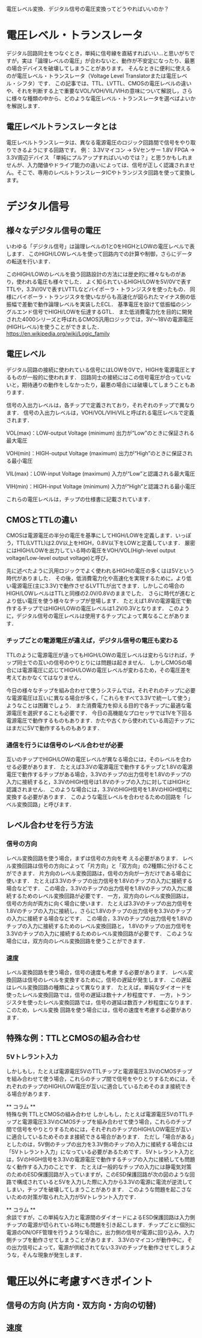 電圧レベル変換．デジタル信号の電圧変換ってどうやればいいのか？

# 電圧レベル・トランスレータ
デジタル回路同士をつなぐとき，単純に信号線を直結すればいい…と思いがちですが，実は「論理レベルの電圧」が合わないと、動作が不安定になったり、最悪の場合デバイスを破壊してしまうことがあります。
そんなときに便利に使えるのが電圧レベル・トランスレータ（Voltage Level Translatorまたは電圧レベル・シフタ）です．
この記事では、TTL、LVTTL、CMOSの電圧レベルの違いや、それを判断する上で重要なVOL/VOH/VIL/VIHの意味について解説し，さらに様々な種類の中から、どのような電圧レベル・トランスレータを選べばよいかを解説します．

## 電圧レベルトランスレータとは
電圧レベルトランスレータは、異なる電源電圧のロジック回路間で信号をやり取りできるようにする回路です。
例：
3.3Vマイコン → 5Vセンサー
1.8V FPGA → 3.3V周辺デバイス
「単純にプルアップすればいいのでは？」と思うかもしれませんが、入力閾値やドライブ能力の違いによっては、信号が正しく認識されません。そこで、専用のレベルトランスレータICやトランジスタ回路を使って変換します。

# デジタル信号
## 様々なデジタル信号の電圧

いわゆる「デジタル信号」は論理レベルの1と0をHIGHとLOWの電圧レベルで表します．
このHIGH/LOWレベルを使って回路内での計算や制御，さらにデータの転送を行います．

このHIGH/LOWのレベルを扱う回路設計の方法には歴史的に様々なものがあり，使われる電圧も様々でした．
よく知られているHIGH/LOWを5V/0Vで表すTTLや，3.3V/0Vで表すLVTTLなどバイポーラ・トランジスタを使ったもの．
同様にバイポーラ・トランジスタを使いながらも高速化が図られたマイナス側の低振幅で差動で動作論理レベルを実装したECL．
基準電圧を設けて低振幅のシングルエンド信号でHIGH/LOWを伝達するGTL．
また低消費電力化を目的に開発された4000シリーズと呼ばれるCMOS汎用ロジックでは，3V〜18Vの電源電圧(HIGHレベル)を使うことができました．
https://en.wikipedia.org/wiki/Logic_family

## 電圧レベル

デジタル回路の接続に使われている信号にはLOWを0Vで，HIGHを電源電圧とするものが一般的に使われます．
回路同士の接続にはこの信号電圧が合っていないと，期待通りの動作をしなかったり，最悪の場合には破壊してしまうこともあります．

信号の入出力レベルは，各チップで定義されており，それぞれのチップで異なります．
信号の入出力レベルは，VOH/VOL/VIH/VILと呼ばれる電圧レベルで定義されます．

VOL(max)：LOW-output Voltage (minimum)
出力が“Low”のときに保証される最大電圧

VOH(min)：HIGH-output Voltage (maximum)
出力が“High”のときに保証される最小電圧

VIL(max)：LOW-input Voltage (maximum)
入力が“Low”と認識される最大電圧

VIH(min)：HIGH-input Voltage (minimum)
入力が“High”と認識される最小電圧

これらの電圧レベルは，チップの仕様書に記載されています．


## CMOSとTTLの違い

CMOSは電源電圧の半分の電圧を基準にしてHIGH/LOWを定義します．いっぽう，TTL(LVTTL)は2.0V以上をHIGH，0.8V以下をLOWと定義しています．
厳密にはHIGH/LOWを出力している時の電圧をVOH/VOL(High-level output voltage/Low-level output voltage)と呼び，

先に述べたように汎用ロジックでよく使われるHIGHの電圧の多くはは5Vという時代がありました．
その後，低消費電力化や高速化を実現するために，より低い電源電圧(主に3.3V)で動作させるLVTTLが出てきます．しかしこの場合のHIGH/LOWレベルはTTLと同様の2.0V/0.8Vのままでした．
さらに時代が進むとより低い電圧を使う様々なチップが登場します．
たとえば1.8Vの電源電圧で動作するチップではHIGH/LOWの電圧レベルは1.2V/0.3Vとなります．
このように，デジタル信号の電圧レベルは使用するチップによって異なることがあります．	

### チップごとの電源電圧が違えば，デジタル信号の電圧も変わる

TTLのように電源電圧が違ってもHIGH/LOWの電圧レベルは変わらなければ，チップ同士での互いの信号のやりとりには問題は起きません．
しかしCMOSの場合には電源電圧に応じてHIGH/LOWの電圧レベルが変わるため，その電圧差を考えておかなくてはなりません．

今日の様々なチップを組み合わせて使うシステムでは，それぞれのチップに必要な電源電圧は互いに異なる場合が多く，「これらをすべて3.3Vで統一して使う」ようなことは困難でしょう．
また消費電力を抑える目的で各チップに最適な電源電圧を選択することも必要です．
今日の高機能なプロセッサでは1Vを下回る電源電圧で動作するものもあります．かたや古くから使われている周辺チップにはまだに5Vで動作するものもあります．

### 通信を行うには信号のレベル合わせが必要

互いのチップでHIGH/LOWの電圧レベルが異なる場合には，そのレベルを合わせる必要があります．
たとえば3.3Vの電源電圧で動作するチップと1.8Vの電源電圧で動作するチップがある場合，3.3Vのチップの出力信号を1.8Vのチップの入力に接続すると，3.3VのHIGH信号は1.8Vのチップの入力に対してはHIGHと認識されません．
このような場合には，3.3VのHIGH信号を1.8VのHIGH信号に変換する必要があります．
このような電圧レベルを合わせるための回路を「レベル変換回路」と呼びます．

## レベル合わせを行う方法
### 信号の方向
レベル変換回路を使う場合，まずは信号の方向を考	える必要があります．
レベル変換回路は信号の方向によって「片方向」と「双方向」の2種類に分けることができます．
片方向のレベル変換回路は，信号の方向が一方だけである場合に使います．
たとえば3.3Vのチップの出力信号を1.8Vのチップの入力に接続する場合などです．
この場合，3.3Vのチップの出力信号を1.8Vのチップの入力に接続するためのレベル変換回路が必要です．
一方，双方向のレベル変換回路は，信号の方向が両方に向く場合に使います．
たとえば3.3Vのチップの出力信号を1.8Vのチップの入力に接続し，さらに1.8Vのチップの出力信号を3.3Vのチップの入力に接続する場合などです．
この場合，3.3Vのチップの出力信号を1.8Vのチップの入力に接続するためのレベル変換回路と，
1.8Vのチップの出力信号を3.3Vのチップの入力に接続するためのレベル変換回路が必要です．
このような場合には，双方向のレベル変換回路を使うことができます．	
### 速度
レベル変換回路を使う場合，信号の速度も考慮	する必要があります．
レベル変換回路は信号のレベルを変換するために，信号の遅延が発生します．
この遅延はレベル変換回路の種類によって異なります．
たとえば，単純なダイオードを使ったレベル変換回路では，信号の遅延は数十ナノ秒程度です．
一方，トランジスタを使ったレベル変換回路では，信号の遅延は数百ナノ秒程度になります．
このため，レベル変換	回路を使う場合には，信号の速度を考慮する必要があります．


## 特殊な例：TTLとCMOSの組み合わせ
### 5Vトレラント入力
しかしもし，たとえば電源電圧5VのTTLチップと電源電圧3.3VのCMOSチップを組み合わせて使う場合，これらのチップ間で信号をやりとりするためには，それぞれのチップのHIGH/LOW電圧が互いに適合しているためそのまま接続できる場合があります．


** コラム **  
 特殊な例 TTLとCMOSの組み合わせ
しかしもし，たとえば電源電圧5VのTTLチップと電源電圧3.3VのCMOSチップを組み合わせて使う場合，これらのチップ間で信号をやりとりするためには，それぞれのチップのHIGH/LOW電圧が互いに適合しているためそのまま接続できる場合があります．
ただし「場合がある」としたのは，5V側のチップの出力を3.3V側のチップの入力に接続する場合には「5Vトレラント入力」になっている必要があるためです．
5Vトレラント入力とは，5VのHIGH信号を3.3Vの電源電圧で動作するチップの入力に接続しても問題なく動作する入力のことです．
たとえば一般的なチップの入力には静電気対策のためのESD保護回路が入っていますが，このESD保護回路が次の図のような回路で構成されていると5Vを入力した際に入力から3.3Vの電源に電流が逆流してしまい，チップを破壊してしまうことがあります．
このような問題を起こさないための対策が取られた入力が5Vトレラント入力です．

** コラム **  
余談ですが，この単純な入力と電源間のダイオードによるESD保護回路は入力側チップの電源が切られている時にも問題を引き起こします．チップごとに個別に電源のON/OFF管理を行うような場合に，出力側の信号が電源に回り込み，入力側チップを動作させてしまうことがあります．
3.3Vのマイコンが動作中に，その出力信号によって，電源が供給されてない3.3Vのチップを動作させてしまうような，そんな現象が発生します．


# 電圧以外に考慮すべきポイント

## 信号の方向 (片方向・双方向・方向の切替)
## 速度

